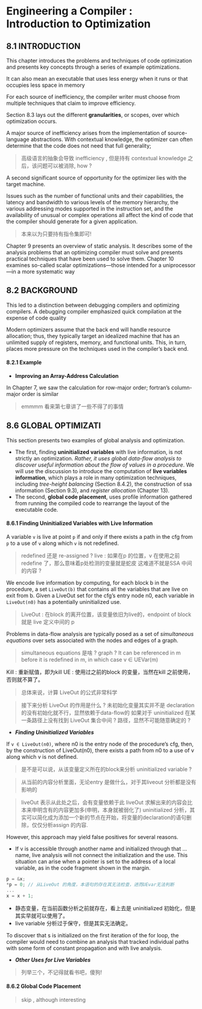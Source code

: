 # Engineering a Compiler : Introduction to Optimization

##  8.1 INTRODUCTION
This chapter
introduces the problems and techniques of code optimization and presents
key concepts through a series of example optimizations.

It can also mean an executable that
uses less energy when it runs or that occupies less space in memory

For each source of inefficiency, the
compiler writer must choose from multiple techniques that claim to improve
efficiency.

Section 8.3 lays out the different **granularities**, or scopes, over which optimization occurs.

A major source of
inefficiency arises from the implementation of source-language abstractions.
With contextual knowledge, the optimizer can often determine that the code does not need that full
generality;
> 高级语言的抽象会导致 inefficiency , 但是持有 contextual knowledge 之后，该问题可以被消除, how ?

A second significant source of opportunity for the optimizer lies with the
target machine.

Issues such as the number of functional units and their capabilities, the latency and bandwidth to various
levels of the memory hierarchy, the various addressing modes supported in
the instruction set, and the availability of unusual or complex operations
all affect the kind of code that the compiler should generate for a given
application.
> 本来以为只要持有指令集即可!

Chapter 9 presents an overview of static analysis.
It describes some of the analysis problems that an optimizing compiler
must solve and presents practical techniques that have been used to solve
them. Chapter 10 examines so-called scalar optimizations—those intended
for a uniprocessor—in a more systematic way


## 8.2 BACKGROUND

This led to a distinction between debugging compilers and
optimizing compilers. A debugging compiler emphasized quick compilation
at the expense of code quality

Modern optimizers assume
that the back end will handle resource allocation; thus, they typically target
an idealized machine that has an unlimited supply of registers, memory, and
functional units. This, in turn, places more pressure on the techniques used
in the compiler’s back end.

#### 8.2.1 Example

* **Improving an Array-Address Calculation**

In Chapter 7, we saw the calculation for row-major order; fortran’s
column-major order is similar
> emmmm 看来第七章讲了一些不得了的事情


## 8.6 GLOBAL OPTIMIZATI

This section presents two examples of global analysis and optimization.
- The first, finding **uninitialized variables** with live information, is not strictly an
optimization. *Rather, it uses global data-flow analysis to discover useful
information about the flow of values in a procedure*. 
We will use the discussion to introduce the computation of **live variables information**, which
plays a role in many optimization techniques, including *tree-height balancing* (Section 8.4.2), the construction of ssa information (Section 9.3), and
*register allocation* (Chapter 13). 
- The second, **global code placement**, uses profile information gathered from running the compiled code to rearrange
the layout of the executable code.


#### 8.6.1 Finding Uninitialized Variables with Live Information
A variable `v` is live at point `p` if and only if there
exists a path in the cfg from `p` to a use of `v` along which `v` is not redefined.
> redefined 还是 re-assigned ?
> live : 如果在p 的位置，v 在使用之前redefine 了，那么意味着p处检测的变量就是蛇皮
> 这难道不就是SSA 中间的内容 ?

We encode live information by computing, for each block b in the procedure,
a set `LiveOut(b)` that contains all the variables that are live on exit
from b. Given a LiveOut set for the cfg’s entry node n0, each variable in
`LiveOut(n0)` has a potentially uninitialized use.
> LiveOut : 在block 的离开位置，该变量依旧为live的，endpoint of block 就是 live 定义中间的 p

Problems in data-flow analysis are typically posed as a
set of *simultaneous equations* over sets associated with the nodes and edges of a graph.
> simultaneous equations 是啥 ?
> graph ?
It can be referenced in m before it is redefined in m, in which case v ∈ UEVar(m)

Kill : 重新赋值，即为kill
UE :  使用过之前的block 的变量，当然在kill 之前使用，否则就不算了。
> 总体来说，计算 LiveOut 的公式非常科学

> 接下来分析 LiveOut 的作用是什么 ?
> 未初始化变量其实并不是 declaration 的没有初始化就不行，显然依赖于data-flow的
> 如果对于 uninitialized 在某一条路径上没有找到 LiveOut 集合中间 ? 路径，显然不可能随意确定的 ?

* ***Finding Uninitialized Variables***

If `v ∈ LiveOut(n0)`, where n0 is the
entry node of the procedure’s cfg, then, by the construction of LiveOut(n0),
there exists a path from n0 to a use of v along which v is not defined.
> 是不是可以说，从该变量定义所在的block来分析 uninitialized variable ?

> 从当前的内容分析里面，无论entry 是做什么，对于其liveout 分析都是没有影响的

> liveOut 表示从此处之后，会有变量依赖于此
> liveOut 求解出来的内容会比本来申明含有的内容更加多(申明，本身就被弱化了)
> uninitialized 分析，其实可以简化成为添加一个新的节点在开始，将变量的declaration的语句删除，仅仅分析assign 的内容.

However, this approach may yield false positives for several reasons.

- If v is accessible through another name and initialized through that ...
name, live analysis will not connect the initialization and the use. This
situation can arise when a pointer is set to the address of a local
variable, as in the code fragment shown in the margin.

```c
p = &x;
*p = 0; // 从LiveOut 的角度，本语句的存在其无法检查，进而UEvar无法判断
...
x = x + 1;
```

- 静态变量，在当前函数分析之前就存在，看上去是 uninitialized 初始化，但是其实早就可以使用了。
- live variable 分析过于保守，但是其实无法确定。

To discover that s is initialized on the first
iteration of the for loop, the compiler would need to combine an analysis
that tracked individual paths with some form of constant propagation and
with live analysis. 

* ***Other Uses for Live Variables***
> 列举三个，不记得就看书吧，傻狗!

#### 8.6.2 Global Code Placement
> skip , although interesting
